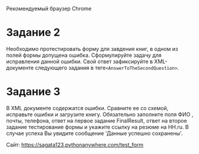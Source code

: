 Рекомендуемый браузер Chrome

# Задание 2
Необходимо протестировать форму для завдения книг, в одном из полей формы допущена ошибка. Сформулируйте задачу для исправления данной ошибки. Свой ответ зафиксируйте в XML-документе следующего задания  в  теге```<AnswerToTheSecondQuestion>```.

# Задание 3
В XML документе содержатся ошибки. Сравните ее со схемой, исправьте ошибки и загрузите книгу.  Обязательно заполните поля ФИО , почты, телефона, ответ на первое задание FinalResult, ответ на второе задание тестирование формы и укажите ссылку на резюме на HH.ru. В случае успеха Вы увидите сообщение 'Данные успешно сохранены'.

Cайт: https://sagata123.pythonanywhere.com/test_form
